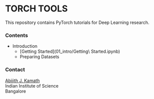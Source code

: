 # TORCH TOOLS

This repository contains PyTorch tutorials for Deep Learning research.

### Contents

- Introduction
	- [Getting Started](01_intro/Getting\ Started.ipynb)
	- Preparing Datasets

### Contact
[Abijith J. Kamath](https://kamath-abhijith.github.io) <br>
Indian Institute of Science <br>
Bangalore